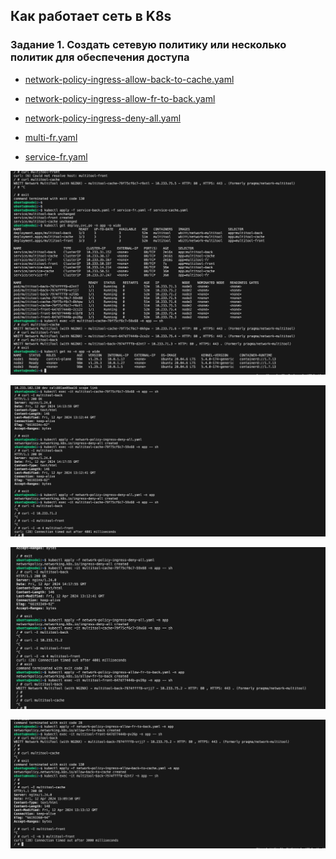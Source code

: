 ## Как работает сеть в K8s
### Задание 1. Создать сетевую политику или несколько политик для обеспечения доступа

- [network-policy-ingress-allow-back-to-cache.yaml](network-policy-ingress-allow-back-to-cache.yaml) 

- [network-policy-ingress-allow-fr-to-back.yaml](network-policy-ingress-allow-fr-to-back.yaml) 

- [network-policy-ingress-deny-all.yaml](network-policy-ingress-deny-all.yaml) 

- [multi-fr.yaml](multi-fr.yaml) 

- [service-fr.yaml](service-fr.yaml) 

![!\[Alt text\](<img/!\[Alt text\](<img/1.png>)>)](<img/1.png>)

![!\[Alt text\](<img/!\[Alt text\](<img/2.png>)>)](<img/2.png>)

![!\[Alt text\](<img/!\[Alt text\](<img/3.png>)>)](<img/3.png>)

![!\[Alt text\](<img/!\[Alt text\](<img/4.png>)>)](<img/4.png>)


